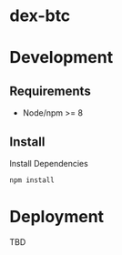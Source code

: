 # dex-btc

# Development

## Requirements

* Node/npm >= 8 


## Install

Install Dependencies 

```sh
npm install
```

# Deployment

TBD


